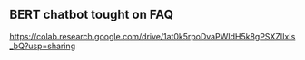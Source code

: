 ## BERT chatbot  tought on FAQ


https://colab.research.google.com/drive/1at0k5rpoDvaPWIdH5k8gPSXZIIxIs_bQ?usp=sharing
